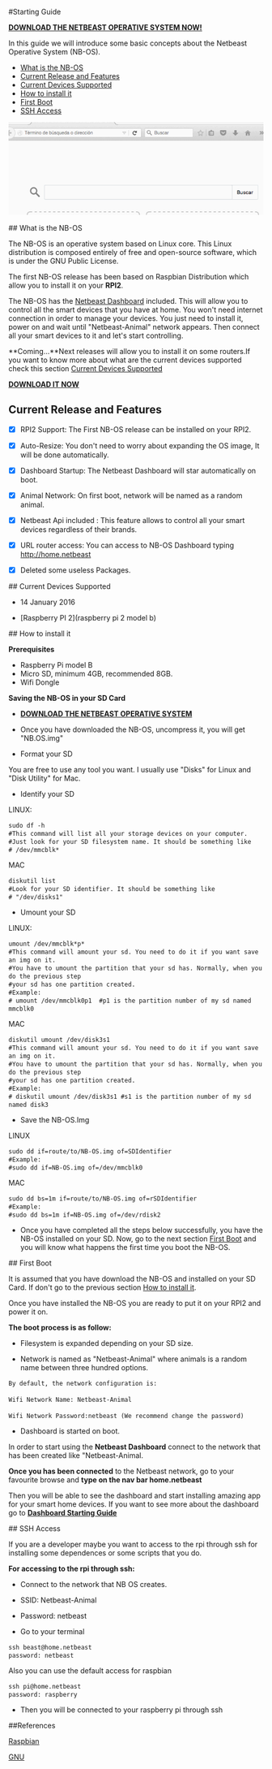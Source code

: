 #Starting Guide

[**DOWNLOAD THE NETBEAST OPERATIVE SYSTEM NOW!**](https://sourceforge.net/projects/netbeast/files/latest/download)

In this guide we will introduce some basic concepts about the Netbeast Operative System (NB-OS). 

* [What is the NB-OS](#What)
* [Current Release and Features](#Release)
* [Current Devices Supported](#Devices)
* [How to install it](#Install)
* [First Boot](#Boot) 
* [SSH Access](#SSH)

![NB-OS](../../img/NB-OS_default.gif)

<a name="What">
## What is the NB-OS 

The NB-OS is an operative system based on Linux core. This Linux distribution is composed entirely of free and open-source software, which is under the GNU Public License. 

The first NB-OS release has been based on Raspbian Distribution which allow you to install it on your **RPI2**. 

The NB-OS has the [Netbeast Dashboard](http://docs.netbeast.co/chapters/get_started/install_dashboard.html) included. This will allow you to control all the smart devices that you have at home. You won't need internet connection in order to manage your devices. You just need to install it, power on and wait until "Netbeast-Animal" network appears. Then connect all your smart devices to it and let's start controlling. 


**Coming...**Next releases will allow you to install it on some routers.If you want to know more about what are the current devices supported check this section [Current Devices Supported](#Devices)

[**DOWNLOAD IT NOW**](https://sourceforge.net/projects/netbeast/files/latest/download)
<a name="Release">
## Current Release and Features



- [x] RPI2 Support: The First NB-OS release can be installed on your RPI2.

- [x] Auto-Resize: You don't need to worry about expanding the OS image, It will be done automatically.

- [x] Dashboard Startup: The Netbeast Dashboard will star automatically on boot.

- [x] Animal Network: On first boot, network will be named as a random animal.

- [X] Netbeast Api included : This feature allows to control all your smart devices regardless of their brands.

- [x] URL router access: You can access to NB-OS Dashboard typing http://home.netbeast

- [x] Deleted some useless Packages.

<a name="Devices">
## Current Devices Supported

* 14 January 2016
 - [Raspberry PI 2](raspberry pi 2 model b)

<a name="Install">
## How to install it

**Prerequisites**
* Raspberry Pi model B
* Micro SD, minimum 4GB, recommended 8GB.
* Wifi Dongle

**Saving the NB-OS in your SD Card**

* [**DOWNLOAD THE NETBEAST OPERATIVE SYSTEM**](https://sourceforge.net/projects/netbeast/files/latest/download)

* Once you have downloaded the NB-OS, uncompress it, you will get "NB.OS.img"

* Format your SD

You are free to use any tool you want. I usually use "Disks" for Linux and "Disk Utility" for Mac.

* Identify your SD

LINUX: 
```
sudo df -h
#This command will list all your storage devices on your computer. 
#Just look for your SD filesystem name. It should be something like 
# /dev/mmcblk*
```
MAC
```
diskutil list
#Look for your SD identifier. It should be something like
# "/dev/disks1"
```

* Umount your SD

LINUX: 
```
umount /dev/mmcblk*p*
#This command will amount your sd. You need to do it if you want save an img on it.
#You have to umount the partition that your sd has. Normally, when you do the previous step
#your sd has one partition created.
#Example: 
# umount /dev/mmcblk0p1  #p1 is the partition number of my sd named mmcblk0 
```
MAC
```
diskutil umount /dev/disk3s1
#This command will amount your sd. You need to do it if you want save an img on it.
#You have to umount the partition that your sd has. Normally, when you do the previous step
#your sd has one partition created.
#Example:
# diskutil umount /dev/disk3s1 #s1 is the partition number of my sd named disk3
```

* Save the NB-OS.Img

LINUX 
```
sudo dd if=route/to/NB-OS.img of=SDIdentifier
#Example:
#sudo dd if=NB-OS.img of=/dev/mmcblk0
```
MAC
```
sudo dd bs=1m if=route/to/NB-OS.img of=rSDIdentifier
#Example:
#sudo dd bs=1m if=NB-OS.img of=/dev/rdisk2
```

* Once you have completed all the steps below successfully, you have the NB-OS installed on your SD. Now, go to the next section [First Boot](#Boot) and you will know what happens the first time you boot the NB-OS. 

<a name="Boot">
## First Boot

It is assumed that you have download the NB-OS and installed on your SD Card. If don't go to the previous section [How to install it](#Install).

Once you have installed the NB-OS you are ready to put it on your RPI2 and power it on. 

**The boot process is as follow:**

* Filesystem is expanded depending on your SD size.

* Network is named as "Netbeast-Animal" where animals is a random name between three hundred options.

```
By default, the network configuration is:

Wifi Network Name: Netbeast-Animal

Wifi Network Password:netbeast (We recommend change the password)
```

* Dashboard is started on boot. 

In order to start using the **Netbeast Dashboard** connect to the network that has been created like "Netbeast-Animal.

**Once you has been connected** to the Netbeast network, go to your favourite browse and **type on the nav bar home.netbeast**

 Then you will be able to see the dashboard and start installing amazing app for your smart home devices. If you want to see more about the dashboard go to  [**Dashboard Starting Guide**](http://docs.netbeast.co/chapters/get_started/install_dashboard.html)

<a name="SSH">
## SSH Access

If you are a developer maybe you want to access to the rpi through ssh for installing some dependences or some scripts that you do.

**For accessing to the rpi through ssh:**

* Connect to the network that NB OS creates. 
 * SSID: Netbeast-Animal
 * Password: netbeast

* Go to your terminal
```
ssh beast@home.netbeast
password: netbeast
```

Also you can use the default access for raspbian
```
ssh pi@home.netbeast
password: raspberry
```

* Then you will be connected to your raspberry pi through ssh

##References

[Raspbian](https://www.raspbian.org)

[GNU](https://www.gnu.org)